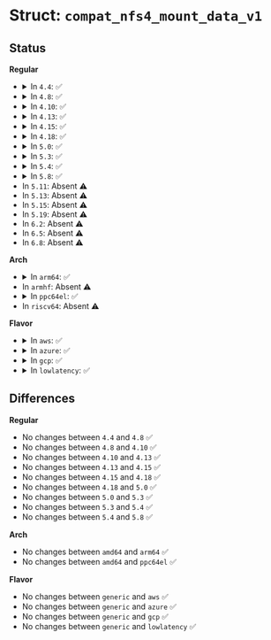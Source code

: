 # Struct: <code>compat_nfs4_mount_data_v1</code>

## Status
<b>Regular</b>
<ul>
<li>
<details>
<summary>In <code>4.4</code>: ✅</summary>

```c
struct compat_nfs4_mount_data_v1 {
    compat_int_t version;
    compat_int_t flags;
    compat_int_t rsize;
    compat_int_t wsize;
    compat_int_t timeo;
    compat_int_t retrans;
    compat_int_t acregmin;
    compat_int_t acregmax;
    compat_int_t acdirmin;
    compat_int_t acdirmax;
    struct compat_nfs_string client_addr;
    struct compat_nfs_string mnt_path;
    struct compat_nfs_string hostname;
    compat_uint_t host_addrlen;
    compat_uptr_t host_addr;
    compat_int_t proto;
    compat_int_t auth_flavourlen;
    compat_uptr_t auth_flavours;
};
```
</details>
</li>
<li>
<details>
<summary>In <code>4.8</code>: ✅</summary>

```c
struct compat_nfs4_mount_data_v1 {
    compat_int_t version;
    compat_int_t flags;
    compat_int_t rsize;
    compat_int_t wsize;
    compat_int_t timeo;
    compat_int_t retrans;
    compat_int_t acregmin;
    compat_int_t acregmax;
    compat_int_t acdirmin;
    compat_int_t acdirmax;
    struct compat_nfs_string client_addr;
    struct compat_nfs_string mnt_path;
    struct compat_nfs_string hostname;
    compat_uint_t host_addrlen;
    compat_uptr_t host_addr;
    compat_int_t proto;
    compat_int_t auth_flavourlen;
    compat_uptr_t auth_flavours;
};
```
</details>
</li>
<li>
<details>
<summary>In <code>4.10</code>: ✅</summary>

```c
struct compat_nfs4_mount_data_v1 {
    compat_int_t version;
    compat_int_t flags;
    compat_int_t rsize;
    compat_int_t wsize;
    compat_int_t timeo;
    compat_int_t retrans;
    compat_int_t acregmin;
    compat_int_t acregmax;
    compat_int_t acdirmin;
    compat_int_t acdirmax;
    struct compat_nfs_string client_addr;
    struct compat_nfs_string mnt_path;
    struct compat_nfs_string hostname;
    compat_uint_t host_addrlen;
    compat_uptr_t host_addr;
    compat_int_t proto;
    compat_int_t auth_flavourlen;
    compat_uptr_t auth_flavours;
};
```
</details>
</li>
<li>
<details>
<summary>In <code>4.13</code>: ✅</summary>

```c
struct compat_nfs4_mount_data_v1 {
    compat_int_t version;
    compat_int_t flags;
    compat_int_t rsize;
    compat_int_t wsize;
    compat_int_t timeo;
    compat_int_t retrans;
    compat_int_t acregmin;
    compat_int_t acregmax;
    compat_int_t acdirmin;
    compat_int_t acdirmax;
    struct compat_nfs_string client_addr;
    struct compat_nfs_string mnt_path;
    struct compat_nfs_string hostname;
    compat_uint_t host_addrlen;
    compat_uptr_t host_addr;
    compat_int_t proto;
    compat_int_t auth_flavourlen;
    compat_uptr_t auth_flavours;
};
```
</details>
</li>
<li>
<details>
<summary>In <code>4.15</code>: ✅</summary>

```c
struct compat_nfs4_mount_data_v1 {
    compat_int_t version;
    compat_int_t flags;
    compat_int_t rsize;
    compat_int_t wsize;
    compat_int_t timeo;
    compat_int_t retrans;
    compat_int_t acregmin;
    compat_int_t acregmax;
    compat_int_t acdirmin;
    compat_int_t acdirmax;
    struct compat_nfs_string client_addr;
    struct compat_nfs_string mnt_path;
    struct compat_nfs_string hostname;
    compat_uint_t host_addrlen;
    compat_uptr_t host_addr;
    compat_int_t proto;
    compat_int_t auth_flavourlen;
    compat_uptr_t auth_flavours;
};
```
</details>
</li>
<li>
<details>
<summary>In <code>4.18</code>: ✅</summary>

```c
struct compat_nfs4_mount_data_v1 {
    compat_int_t version;
    compat_int_t flags;
    compat_int_t rsize;
    compat_int_t wsize;
    compat_int_t timeo;
    compat_int_t retrans;
    compat_int_t acregmin;
    compat_int_t acregmax;
    compat_int_t acdirmin;
    compat_int_t acdirmax;
    struct compat_nfs_string client_addr;
    struct compat_nfs_string mnt_path;
    struct compat_nfs_string hostname;
    compat_uint_t host_addrlen;
    compat_uptr_t host_addr;
    compat_int_t proto;
    compat_int_t auth_flavourlen;
    compat_uptr_t auth_flavours;
};
```
</details>
</li>
<li>
<details>
<summary>In <code>5.0</code>: ✅</summary>

```c
struct compat_nfs4_mount_data_v1 {
    compat_int_t version;
    compat_int_t flags;
    compat_int_t rsize;
    compat_int_t wsize;
    compat_int_t timeo;
    compat_int_t retrans;
    compat_int_t acregmin;
    compat_int_t acregmax;
    compat_int_t acdirmin;
    compat_int_t acdirmax;
    struct compat_nfs_string client_addr;
    struct compat_nfs_string mnt_path;
    struct compat_nfs_string hostname;
    compat_uint_t host_addrlen;
    compat_uptr_t host_addr;
    compat_int_t proto;
    compat_int_t auth_flavourlen;
    compat_uptr_t auth_flavours;
};
```
</details>
</li>
<li>
<details>
<summary>In <code>5.3</code>: ✅</summary>

```c
struct compat_nfs4_mount_data_v1 {
    compat_int_t version;
    compat_int_t flags;
    compat_int_t rsize;
    compat_int_t wsize;
    compat_int_t timeo;
    compat_int_t retrans;
    compat_int_t acregmin;
    compat_int_t acregmax;
    compat_int_t acdirmin;
    compat_int_t acdirmax;
    struct compat_nfs_string client_addr;
    struct compat_nfs_string mnt_path;
    struct compat_nfs_string hostname;
    compat_uint_t host_addrlen;
    compat_uptr_t host_addr;
    compat_int_t proto;
    compat_int_t auth_flavourlen;
    compat_uptr_t auth_flavours;
};
```
</details>
</li>
<li>
<details>
<summary>In <code>5.4</code>: ✅</summary>

```c
struct compat_nfs4_mount_data_v1 {
    compat_int_t version;
    compat_int_t flags;
    compat_int_t rsize;
    compat_int_t wsize;
    compat_int_t timeo;
    compat_int_t retrans;
    compat_int_t acregmin;
    compat_int_t acregmax;
    compat_int_t acdirmin;
    compat_int_t acdirmax;
    struct compat_nfs_string client_addr;
    struct compat_nfs_string mnt_path;
    struct compat_nfs_string hostname;
    compat_uint_t host_addrlen;
    compat_uptr_t host_addr;
    compat_int_t proto;
    compat_int_t auth_flavourlen;
    compat_uptr_t auth_flavours;
};
```
</details>
</li>
<li>
<details>
<summary>In <code>5.8</code>: ✅</summary>

```c
struct compat_nfs4_mount_data_v1 {
    compat_int_t version;
    compat_int_t flags;
    compat_int_t rsize;
    compat_int_t wsize;
    compat_int_t timeo;
    compat_int_t retrans;
    compat_int_t acregmin;
    compat_int_t acregmax;
    compat_int_t acdirmin;
    compat_int_t acdirmax;
    struct compat_nfs_string client_addr;
    struct compat_nfs_string mnt_path;
    struct compat_nfs_string hostname;
    compat_uint_t host_addrlen;
    compat_uptr_t host_addr;
    compat_int_t proto;
    compat_int_t auth_flavourlen;
    compat_uptr_t auth_flavours;
};
```
</details>
</li>
<li>
In <code>5.11</code>: Absent ⚠️
</li>
<li>
In <code>5.13</code>: Absent ⚠️
</li>
<li>
In <code>5.15</code>: Absent ⚠️
</li>
<li>
In <code>5.19</code>: Absent ⚠️
</li>
<li>
In <code>6.2</code>: Absent ⚠️
</li>
<li>
In <code>6.5</code>: Absent ⚠️
</li>
<li>
In <code>6.8</code>: Absent ⚠️
</li>
</ul>
<b>Arch</b>
<ul>
<li>
<details>
<summary>In <code>arm64</code>: ✅</summary>

```c
struct compat_nfs4_mount_data_v1 {
    compat_int_t version;
    compat_int_t flags;
    compat_int_t rsize;
    compat_int_t wsize;
    compat_int_t timeo;
    compat_int_t retrans;
    compat_int_t acregmin;
    compat_int_t acregmax;
    compat_int_t acdirmin;
    compat_int_t acdirmax;
    struct compat_nfs_string client_addr;
    struct compat_nfs_string mnt_path;
    struct compat_nfs_string hostname;
    compat_uint_t host_addrlen;
    compat_uptr_t host_addr;
    compat_int_t proto;
    compat_int_t auth_flavourlen;
    compat_uptr_t auth_flavours;
};
```
</details>
</li>
<li>
In <code>armhf</code>: Absent ⚠️
</li>
<li>
<details>
<summary>In <code>ppc64el</code>: ✅</summary>

```c
struct compat_nfs4_mount_data_v1 {
    compat_int_t version;
    compat_int_t flags;
    compat_int_t rsize;
    compat_int_t wsize;
    compat_int_t timeo;
    compat_int_t retrans;
    compat_int_t acregmin;
    compat_int_t acregmax;
    compat_int_t acdirmin;
    compat_int_t acdirmax;
    struct compat_nfs_string client_addr;
    struct compat_nfs_string mnt_path;
    struct compat_nfs_string hostname;
    compat_uint_t host_addrlen;
    compat_uptr_t host_addr;
    compat_int_t proto;
    compat_int_t auth_flavourlen;
    compat_uptr_t auth_flavours;
};
```
</details>
</li>
<li>
In <code>riscv64</code>: Absent ⚠️
</li>
</ul>
<b>Flavor</b>
<ul>
<li>
<details>
<summary>In <code>aws</code>: ✅</summary>

```c
struct compat_nfs4_mount_data_v1 {
    compat_int_t version;
    compat_int_t flags;
    compat_int_t rsize;
    compat_int_t wsize;
    compat_int_t timeo;
    compat_int_t retrans;
    compat_int_t acregmin;
    compat_int_t acregmax;
    compat_int_t acdirmin;
    compat_int_t acdirmax;
    struct compat_nfs_string client_addr;
    struct compat_nfs_string mnt_path;
    struct compat_nfs_string hostname;
    compat_uint_t host_addrlen;
    compat_uptr_t host_addr;
    compat_int_t proto;
    compat_int_t auth_flavourlen;
    compat_uptr_t auth_flavours;
};
```
</details>
</li>
<li>
<details>
<summary>In <code>azure</code>: ✅</summary>

```c
struct compat_nfs4_mount_data_v1 {
    compat_int_t version;
    compat_int_t flags;
    compat_int_t rsize;
    compat_int_t wsize;
    compat_int_t timeo;
    compat_int_t retrans;
    compat_int_t acregmin;
    compat_int_t acregmax;
    compat_int_t acdirmin;
    compat_int_t acdirmax;
    struct compat_nfs_string client_addr;
    struct compat_nfs_string mnt_path;
    struct compat_nfs_string hostname;
    compat_uint_t host_addrlen;
    compat_uptr_t host_addr;
    compat_int_t proto;
    compat_int_t auth_flavourlen;
    compat_uptr_t auth_flavours;
};
```
</details>
</li>
<li>
<details>
<summary>In <code>gcp</code>: ✅</summary>

```c
struct compat_nfs4_mount_data_v1 {
    compat_int_t version;
    compat_int_t flags;
    compat_int_t rsize;
    compat_int_t wsize;
    compat_int_t timeo;
    compat_int_t retrans;
    compat_int_t acregmin;
    compat_int_t acregmax;
    compat_int_t acdirmin;
    compat_int_t acdirmax;
    struct compat_nfs_string client_addr;
    struct compat_nfs_string mnt_path;
    struct compat_nfs_string hostname;
    compat_uint_t host_addrlen;
    compat_uptr_t host_addr;
    compat_int_t proto;
    compat_int_t auth_flavourlen;
    compat_uptr_t auth_flavours;
};
```
</details>
</li>
<li>
<details>
<summary>In <code>lowlatency</code>: ✅</summary>

```c
struct compat_nfs4_mount_data_v1 {
    compat_int_t version;
    compat_int_t flags;
    compat_int_t rsize;
    compat_int_t wsize;
    compat_int_t timeo;
    compat_int_t retrans;
    compat_int_t acregmin;
    compat_int_t acregmax;
    compat_int_t acdirmin;
    compat_int_t acdirmax;
    struct compat_nfs_string client_addr;
    struct compat_nfs_string mnt_path;
    struct compat_nfs_string hostname;
    compat_uint_t host_addrlen;
    compat_uptr_t host_addr;
    compat_int_t proto;
    compat_int_t auth_flavourlen;
    compat_uptr_t auth_flavours;
};
```
</details>
</li>
</ul>

## Differences
<b>Regular</b>
<ul>
<li>
No changes between <code>4.4</code> and <code>4.8</code> ✅
</li>
<li>
No changes between <code>4.8</code> and <code>4.10</code> ✅
</li>
<li>
No changes between <code>4.10</code> and <code>4.13</code> ✅
</li>
<li>
No changes between <code>4.13</code> and <code>4.15</code> ✅
</li>
<li>
No changes between <code>4.15</code> and <code>4.18</code> ✅
</li>
<li>
No changes between <code>4.18</code> and <code>5.0</code> ✅
</li>
<li>
No changes between <code>5.0</code> and <code>5.3</code> ✅
</li>
<li>
No changes between <code>5.3</code> and <code>5.4</code> ✅
</li>
<li>
No changes between <code>5.4</code> and <code>5.8</code> ✅
</li>
</ul>
<b>Arch</b>
<ul>
<li>
No changes between <code>amd64</code> and <code>arm64</code> ✅
</li>
<li>
No changes between <code>amd64</code> and <code>ppc64el</code> ✅
</li>
</ul>
<b>Flavor</b>
<ul>
<li>
No changes between <code>generic</code> and <code>aws</code> ✅
</li>
<li>
No changes between <code>generic</code> and <code>azure</code> ✅
</li>
<li>
No changes between <code>generic</code> and <code>gcp</code> ✅
</li>
<li>
No changes between <code>generic</code> and <code>lowlatency</code> ✅
</li>
</ul>

